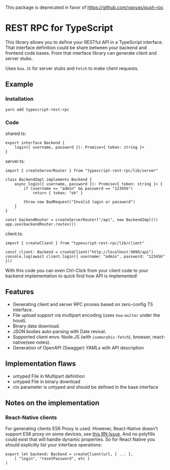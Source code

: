 This package is deprecated in favor of https://github.com/vasyas/push-rpc

# REST RPC for TypeScript

This library allows you to define your RESTful API in a TypeScript interface. 
That interface definition could be share between your backend and frontend code bases.
From that interface library can generate client and server stubs.

Uses `Koa.JS` for server stubs and `Fetch` to make client requests.

## Example

### Installation

```
yarn add typescript-rest-rpc
```

### Code
shared.ts:
```
export interface Backend {
    login({ username, password }): Promise<{ token: string }>
}

```

server.ts:
```
import { createServerRouter } from "typescript-rest-rpc/lib/server"

class BackendImpl implements Backend {
    async login({ username, password }): Promise<{ token: string }> {
        if (username == "admin" && password == "123456")
            return { token: "ok" }

        throw new BadRequest("Invalid login or password")
    }
}

const backendRouter = createServerRouter("/api", new BackendImpl())
app.use(backendRouter.routes())
```

client.ts:

```
import { createClient } from "typescript-rest-rpc/lib/client"

const client: Backend = createClient("http://localhost:9090/api")
console.log(await client.login({ username: "admin", password: "123456" }))
```

With this code you can even Ctrl-Click from your client code to your backend 
implementation to quick find how API is implemented! 

## Features
- Generating client and server RPC proxies based on zero-config TS interface.
- File upload support via multipart encoding (uses `koa-multer` under the hood).
- Binary data download.
- JSON bodies auto-parsing with Date revival. 
- Supported client envs: Node.JS (with `isomorphic-fetch`), browser, react-native(see notes).
- Generation of OpenAPI (Swagger) YAMLs with API description
 
## Implementation flaws
- untyped File in Multipart definition
- untyped File in binary download
- ctx parameter is untyped and should be defined in the base interface


## Notes on the implementation

### React-Native clients

For generating clients ES6 Proxy is used. However, React-Native doesn't support ES6 proxy 
on some devices, see [this RN Issue](https://github.com/facebook/react-native/issues/11232#issuecomment-264100958]).
And no polyfills could exist that will handle dynamic properties. So for React Native you 
should explicitly list your interface operations:
```
export let backend: Backend = createClient(url, { ... }, 
    [ "login", "resetPassword", etc ]
)
``` 
